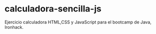 # calculadora-sencilla-js
Ejercicio calculadora HTML,CSS y JavaScript para el bootcamp de Java, Ironhack.
